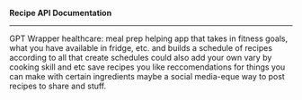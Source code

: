 **Recipe API Documentation**

***

GPT Wrapper healthcare: meal prep helping app that takes in fitness goals, what you have available in fridge, etc. and builds a schedule of recipes according to all that
create schedules
could also add your own
vary by cooking skill and etc
save recipes you like
reccomendations for things you can make with certain ingredients
maybe a social media-eque way to post recipes to share and stuff.
